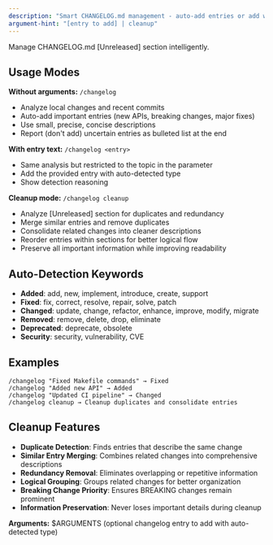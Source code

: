 ```yaml
---
description: "Smart CHANGELOG.md management - auto-add entries or add with type detection"
argument-hint: "[entry to add] | cleanup"
---
```


Manage CHANGELOG.md [Unreleased] section intelligently.

## Usage Modes

**Without arguments:** `/changelog`
- Analyze local changes and recent commits
- Auto-add important entries (new APIs, breaking changes, major fixes)
- Use small, precise, concise descriptions
- Report (don't add) uncertain entries as bulleted list at the end

**With entry text:** `/changelog <entry>`
- Same analysis but restricted to the topic in the parameter
- Add the provided entry with auto-detected type
- Show detection reasoning

**Cleanup mode:** `/changelog cleanup`
- Analyze [Unreleased] section for duplicates and redundancy
- Merge similar entries and remove duplicates
- Consolidate related changes into cleaner descriptions
- Reorder entries within sections for better logical flow
- Preserve all important information while improving readability

## Auto-Detection Keywords
- **Added**: add, new, implement, introduce, create, support
- **Fixed**: fix, correct, resolve, repair, solve, patch
- **Changed**: update, change, refactor, enhance, improve, modify, migrate
- **Removed**: remove, delete, drop, eliminate
- **Deprecated**: deprecate, obsolete
- **Security**: security, vulnerability, CVE

## Examples
```
/changelog "Fixed Makefile commands" → Fixed
/changelog "Added new API" → Added
/changelog "Updated CI pipeline" → Changed
/changelog cleanup → Cleanup duplicates and consolidate entries
```

## Cleanup Features
- **Duplicate Detection**: Finds entries that describe the same change
- **Similar Entry Merging**: Combines related changes into comprehensive descriptions
- **Redundancy Removal**: Eliminates overlapping or repetitive information
- **Logical Grouping**: Groups related changes for better organization
- **Breaking Change Priority**: Ensures BREAKING changes remain prominent
- **Information Preservation**: Never loses important details during cleanup

**Arguments:** $ARGUMENTS (optional changelog entry to add with auto-detected type)